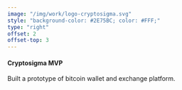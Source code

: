 ```yaml
---
image: "/img/work/logo-cryptosigma.svg"
style: "background-color: #2E75BC; color: #FFF;"
type: "right"
offset: 2
offset-top: 3
---
```

#### Cryptosigma MVP
Built a prototype of bitcoin wallet and exchange platform.
